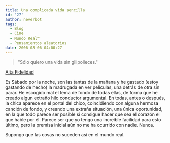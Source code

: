 ```yaml
---
title: Una complicada vida sencilla
id: '27'
author: neverbot
tags:
  - Blog
  - Cine
  - Mundo Real™
  - Pensamientos aleatorios
date: 2006-08-06 04:00:27
---
```


> "Sólo quiero una vida sin gilipolleces."

[Alta Fidelidad](http://www.imdb.com/title/tt0146882/)

Es Sábado por la noche, son las tantas de la mañana y he gastado (estoy gastando de hecho) la madrugada en ver películas, una detrás de otra sin parar. He escogido mal el tema de fondo de todas ellas, de forma que he creado algun extraño hilo conductor argumental. En todas, antes o después, la chica aparece en el portal del chico, coincidiendo con alguna hermosa canción de fondo, y creando una extraña situación, una única oportunidad, en la que todo parece ser posible si consigue hacer que sea el corazón el que hable por él. Parece ser que yo tengo una increíble facilidad para esto último, pero la premisa inicial aún no me ha ocurrido con nadie. Nunca.

Supongo que las cosas no suceden así en el mundo real.
